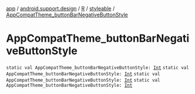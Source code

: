 [app](../../../index.md) / [android.support.design](../../index.md) / [R](../index.md) / [styleable](index.md) / [AppCompatTheme_buttonBarNegativeButtonStyle](.)

# AppCompatTheme_buttonBarNegativeButtonStyle

`static val AppCompatTheme_buttonBarNegativeButtonStyle: `[`Int`](https://kotlinlang.org/api/latest/jvm/stdlib/kotlin/-int/index.html)
`static val AppCompatTheme_buttonBarNegativeButtonStyle: `[`Int`](https://kotlinlang.org/api/latest/jvm/stdlib/kotlin/-int/index.html)
`static val AppCompatTheme_buttonBarNegativeButtonStyle: `[`Int`](https://kotlinlang.org/api/latest/jvm/stdlib/kotlin/-int/index.html)
`static val AppCompatTheme_buttonBarNegativeButtonStyle: `[`Int`](https://kotlinlang.org/api/latest/jvm/stdlib/kotlin/-int/index.html)